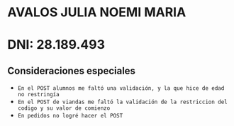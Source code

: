 # **AVALOS JULIA NOEMI MARIA**
# DNI: 28.189.493

## Consideraciones especiales
* `En el POST alumnos me faltó una validación, y la que hice de edad no restringía`
* `En el POST de viandas me faltó la validación de la restriccion del codigo y su valor de comienzo`
* `En pedidos no logré hacer el POST `

